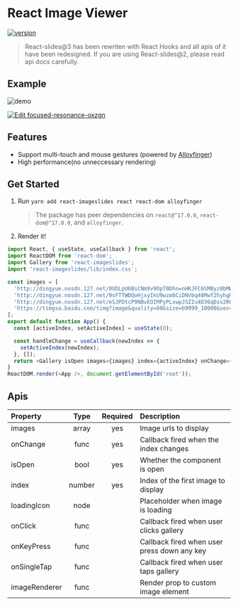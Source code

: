 # React Image Viewer

[![version](https://img.shields.io/npm/v/react-imageslides)](https://www.npmjs.com/package/react-imageslides)

> React-slides@3 has been rewriten with React Hooks and all apis of it have been redesigned. If you are using React-slides@2, please read api docs carefully.

## Example

![demo](demo/demo.gif)

[![Edit focused-resonance-oxzgn](https://codesandbox.io/static/img/play-codesandbox.svg)](https://codesandbox.io/s/focused-resonance-oxzgn?fontsize=14&hidenavigation=1&theme=dark)

## Features

- Support multi-touch and mouse gestures (powered by [Alloyfinger](https://github.com/AlloyTeam/AlloyFinger))
- High performance(no unneccessary rendering)

## Get Started

1.  Run `yarn add react-imageslides react react-dom alloyfinger`

    > The package has peer dependencies on `react@^17.0.0`, `react-dom@^17.0.0`, and `alloyfinger`.

2.  Render it!

```js
import React, { useState, useCallback } from 'react';
import ReactDOM from 'react-dom';
import Gallery from 'react-imageslides';
import 'react-imageslides/lib/index.css';

const images = [
  'http://dingyue.nosdn.127.net/0UDLpU6BsCNm9v9OpT0Dhn=nHKJFC6SMByz8bMWxFM=1t1531988836046compressflag.jpeg',
  'http://dingyue.nosdn.127.net/9sFTTWDQoHjxyIkU9wzm8CiDNVbq48Mwf2hyhgRghxA5O1527909480497compressflag.jpeg',
  'http://dingyue.nosdn.127.net/eSJPDtcP9NBvEOIMPyPLxwpJSZIu4D36qDss2RGQjNHBp1531990042001compressflag.jpeg',
  'https://timgsa.baidu.com/timg?image&quality=80&size=b9999_10000&sec=1503235534249&di=4c198d5a305627d12e5dae4c581c9e57&imgtype=0&src=http%3A%2F%2Fimg2.niutuku.com%2Fdesk%2Fanime%2F0529%2F0529-17277.jpg',
];
export default function App() {
  const [activeIndex, setActiveIndex] = useState(0);

  const handleChange = useCallback(newIndex => {
    setActiveIndex(newIndex);
  }, []);
  return <Gallery isOpen images={images} index={activeIndex} onChange={handleChange} />;
}
ReactDOM.render(<App />, document.getElementById('root'));
```

## Apis

| Property      |  Type  | Required | Description                                 |
| :------------ | :----: | :------: | :------------------------------------------ |
| images        | array  |   yes    | Image urls to display                       |
| onChange      |  func  |   yes    | Callback fired when the index changes       |
| isOpen        |  bool  |   yes    | Whether the component is open               |
| index         | number |   yes    | Index of the first image to display         |
| loadingIcon   |  node  |          | Placeholder when image is loading           |
| onClick       |  func  |          | Callback fired when user clicks gallery     |
| onKeyPress    |  func  |          | Callback fired when user press down any key |
| onSingleTap   |  func  |          | Callback fired when user taps gallery       |
| imageRenderer |  func  |          | Render prop to custom image element         |
